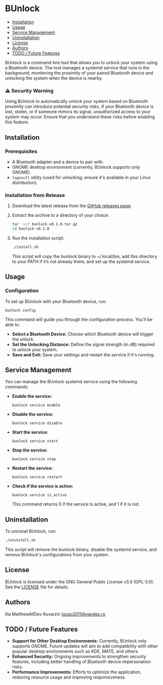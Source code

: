 # BUnlock

- [Installation](#installation)
- [Usage](#usage)
- [Service Management](#service-management)
- [Uninstallation](#uninstallation)
- [License](#license)
- [Authors](#authors)
- [TODO / Future Features](#todo--future-features)


BUnlock is a command-line tool that allows you to unlock your system using a Bluetooth device. The tool manages a systemd service that runs in the background, monitoring the proximity of your paired Bluetooth device and unlocking the system when the device is nearby.

### ⚠️ Security Warning

Using BUnlock to automatically unlock your system based on Bluetooth proximity can introduce potential security risks. If your Bluetooth device is lost, stolen, or if someone mimics its signal, unauthorized access to your system may occur. Ensure that you understand these risks before enabling this feature.


## Installation

### Prerequisites

- A Bluetooth adapter and a device to pair with.
- GNOME desktop environment (currently, BUnlock supports only GNOME).
- `loginctl` utility (used for unlocking; ensure it's available in your Linux distribution).


### Installation from Release

1. Download the latest release from the [GitHub releases page](https://github.com/MatthewAllDev/bunlock/releases).
   
2. Extract the archive to a directory of your choice:

   ```bash
   tar -xzf bunlock-v0.1.0.tar.gz
   cd bunlock-v0.1.0
   ```

3. Run the installation script:
    ```bash
    ./install.sh
    ```
    This script will copy the bunlock binary to ~/.local/bin, add this directory to your PATH if it’s not already there, and set up the systemd service.

## Usage
### Configuration

To set up BUnlock with your Bluetooth device, run:
```bush
bunlock config
```
This command will guide you through the configuration process. You'll be able to:

+ **Select a Bluetooth Device:** Choose which Bluetooth device will trigger the unlock.
+ **Set the Unlocking Distance:** Define the signal strength (in dB) required to unlock your system.
+ **Save and Exit:** Save your settings and restart the service if it's running.

## Service Management

You can manage the BUnlock systemd service using the following commands:

* **Enable the service:**
    ```bush
    bunlock service enable
    ```

* **Disable the service:**
    ```bush
    bunlock service disable
    ```

* **Start the service:**
    ```bush
    bunlock service start
    ```
* **Stop the service:**
    ```bush
    bunlock service stop
    ```

* **Restart the service:**
    ```bush
    bunlock service restart
    ```

* **Check if the service is active:**
    ```bush
    bunlock service is_active
    ```
    This command returns 0 if the service is active, and 1 if it is not.

## Uninstallation

To uninstall BUnlock, run:
```bash
./uninstall.sh
```
This script will remove the bunlock binary, disable the systemd service, and remove BUnlock's configurations from your system.

## License

BUnlock is licensed under the GNU General Public License v3.0 (GPL-3.0). See the [LICENSE](./LICENSE) file for details.

## Authors

Ilia MatthewAllDev Kuvarzin <luceo2011@yandex.ru>

## TODO / Future Features

- **Support for Other Desktop Environments:** Currently, BUnlock only supports GNOME. Future updates will aim to add compatibility with other popular desktop environments such as KDE, MATE, and others.
- **Enhanced Security:** Ongoing improvements to strengthen security features, including better handling of Bluetooth device impersonation risks.
- **Performance Improvements:** Efforts to optimize the application, reducing resource usage and improving responsiveness.
